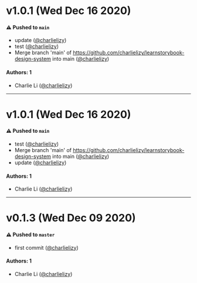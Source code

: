 # v1.0.1 (Wed Dec 16 2020)

#### ⚠️ Pushed to `main`

- update ([@charlielizy](https://github.com/charlielizy))
- test ([@charlielizy](https://github.com/charlielizy))
- Merge branch 'main' of https://github.com/charlielizy/learnstorybook-design-system into main ([@charlielizy](https://github.com/charlielizy))

#### Authors: 1

- Charlie Li ([@charlielizy](https://github.com/charlielizy))

---

# v1.0.1 (Wed Dec 16 2020)

#### ⚠️ Pushed to `main`

- test ([@charlielizy](https://github.com/charlielizy))
- Merge branch 'main' of https://github.com/charlielizy/learnstorybook-design-system into main ([@charlielizy](https://github.com/charlielizy))
- update ([@charlielizy](https://github.com/charlielizy))

#### Authors: 1

- Charlie Li ([@charlielizy](https://github.com/charlielizy))

---

# v0.1.3 (Wed Dec 09 2020)

#### ⚠️ Pushed to `master`

- first commit ([@charlielizy](https://github.com/charlielizy))

#### Authors: 1

- Charlie Li ([@charlielizy](https://github.com/charlielizy))
